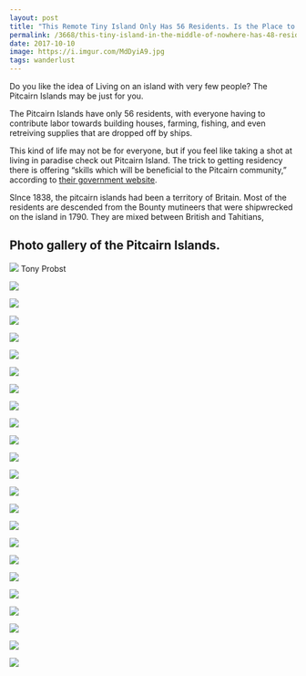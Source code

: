 ```yaml
---
layout: post
title: "This Remote Tiny Island Only Has 56 Residents. Is the Place to Escape It All?"
permalink: /3668/this-tiny-island-in-the-middle-of-nowhere-has-48-residents-after-seeing-this-i-want-to-be-49/
date: 2017-10-10
image: https://i.imgur.com/MdDyiA9.jpg
tags: wanderlust
---
```



Do you like the idea of Living on an island with very few people? The Pitcairn Islands may be just for you.

The Pitcairn Islands have only 56 residents, with everyone having to contribute labor towards building houses, farming, fishing, and even retreiving supplies that are dropped off by ships.

This kind of life may not be for everyone, but if you feel like taking a shot at living in paradise check out Pitcairn Island. The trick to getting residency there is offering “skills which will be beneficial to the Pitcairn community,” according to [their government website](http://www.government.pn/).

SInce 1838, the pitcairn islands had been a territory of Britain. Most of the residents are descended from the Bounty mutineers that were shipwrecked on the island in 1790. They are mixed between British and Tahitians,

Photo gallery of the Pitcairn Islands.
---

![](https://i.imgur.com/cEeZpk0.jpg)
Tony Probst

![](https://i.imgur.com/9FOQRmY.jpg)

![](https://i.imgur.com/DaPwgKF.jpg)

![](https://i.imgur.com/24wb2vB.png)

![](https://i.imgur.com/m1X3pkC.png)

![](https://i.imgur.com/DW9Ovfg.jpg)

![](https://i.imgur.com/MHtCFCZ.jpg)

![](https://i.imgur.com/yKFfelo.jpg)

![](https://i.imgur.com/DryrcAV.jpg)

![](https://i.imgur.com/rfzYpaL.jpg)

![](https://i.imgur.com/rfzYpaL.jpg)

![](https://i.imgur.com/d7vDH5u.jpg)

![](https://i.imgur.com/omUTF9O.jpg)

![](https://i.imgur.com/l9SO2eh.jpg)

![](https://i.imgur.com/bSG2mdG.jpg)

![](https://i.imgur.com/P9NuWzG.jpg)

![](https://i.imgur.com/LM1rna7.jpg)

![](https://i.imgur.com/yosJL63.jpg)

![](https://i.imgur.com/1fF5xzt.jpg)

![](https://i.imgur.com/G9Y97Tu.jpg)

![](https://i.imgur.com/xCxiNd6.jpg)

![](https://i.imgur.com/A3yyiAL.jpg)

![](https://i.imgur.com/vXBGdtM.jpg)

![](https://i.imgur.com/hQ0EPOG.jpg) 

